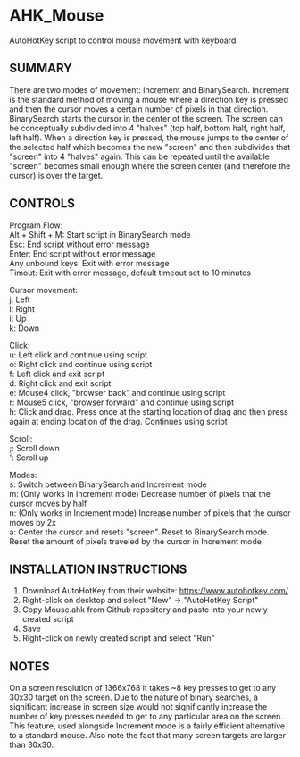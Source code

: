 # AHK_Mouse
AutoHotKey script to control mouse movement with keyboard

SUMMARY
-------
There are two modes of movement: Increment and BinarySearch. Increment is the standard method of moving a mouse where a direction key is pressed and then the cursor moves a certain number of pixels in that direction. BinarySearch starts the cursor in the center of the screen. The screen can be conceptually subdivided into 4 "halves" (top half, bottom half, right half, left half). When a direction key is pressed, the mouse jumps to the center of the selected half which becomes the new "screen" and then subdivides that "screen" into 4 "halves" again. This can be repeated until the available "screen" becomes small enough where the screen center (and therefore the cursor) is over the target.

CONTROLS
--------
Program Flow:\
Alt + Shift + M: Start script in BinarySearch mode\
Esc: End script without error message\
Enter: End script without error message\
Any unbound keys: Exit with error message\
Timout: Exit with error message, default timeout set to 10 minutes

Cursor movement:\
j: Left\
l: Right\
i: Up\
k: Down

Click:\
u: Left click and continue using script\
o: Right click and continue using script\
f: Left click and exit script\
d: Right click and exit script\
e: Mouse4 click, "browser back" and continue using script\
r: Mouse5 click, "browser forward" and continue using script\
h: Click and drag. Press once at the starting location of drag and then press again at ending location of the drag. Continues using script

Scroll:\
;: Scroll down\
': Scroll up

Modes:\
s: Switch between BinarySearch and Increment mode\
m: (Only works in Increment mode) Decrease number of pixels that the cursor moves by half\
n: (Only works in Increment mode) Increase number of pixels that the cursor moves by 2x\
a: Center the cursor and resets "screen". Reset to BinarySearch mode. Reset the amount of pixels traveled by the cursor in Increment mode

INSTALLATION INSTRUCTIONS
-------------------------
1. Download AutoHotKey from their website: https://www.autohotkey.com/
2. Right-click on desktop and select "New" -> "AutoHotKey Script"
3. Copy Mouse.ahk from Github repository and paste into your newly created script
4. Save
5. Right-click on newly created script and select "Run"


NOTES
-----
On a screen resolution of 1366x768 it takes ~8 key presses to get to any 30x30 target on the screen. Due to the nature of binary searches, a significant increase in screen size would not significantly increase the number of key presses needed to get to any particular area on the screen. This feature, used alongside Increment mode is a fairly efficient alternative to a standard mouse. Also note the fact that many screen targets are larger than 30x30.
